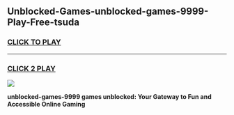 
## Unblocked-Games-unblocked-games-9999-Play-Free-tsuda
<h3>
<a href="https://premium76.site?title=unblocked-games-9999&ref=09A">CLICK TO PLAY</a></h3>
<hr>

<h3>
<a href="https://premium76.site?title=unblocked-games-9999&ref=09A">CLICK 2 PLAY</a>
  
</h3>

<a href="https://premium76.site?title=unblocked-games-9999&ref=09A"><img src="https://clearcache.store/games.png"></a>


**unblocked-games-9999 games unblocked: Your Gateway to Fun and Accessible Online Gaming**

